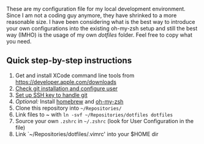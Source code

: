 These are my configuration file for my local development environment. Since I am not a coding guy anymore, they have shrinked to a more reasonable size. I have been considering what is the best way to introduce your own configurations into the existing oh-my-zsh setup and still the best way (IMHO) is the usage of my own _dotfiles_ folder. Feel free to copy what you need.

## Quick step-by-step instructions

1. Get and install XCode command line tools from https://developer.apple.com/downloads
2. [Check git installation and configure user](https://git-scm.com/book/en/v2/Getting-Started-First-Time-Git-Setup)
3. [Set up SSH key to handle git](https://docs.github.com/en/github/authenticating-to-github/connecting-to-github-with-ssh)
4. _Optional:_ Install [homebrew](https://brew.sh/index_de) and [oh-my-zsh](https://ohmyz.sh)
5. Clone this repository into `~/Repositories/`
6. Link files to ~ with `ln -svf ~/Repositories/dotfiles dotfiles`
7. Source your own `.zshrc` in `~/.zshrc` (look for User Configuration in the file)
8. Link `~/Repositories/dotfiles/.vimrc' into your $HOME dir